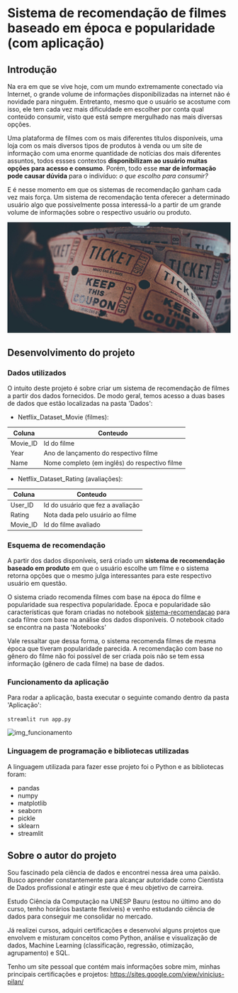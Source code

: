 # Sistema de recomendação de filmes baseado em época e popularidade (com aplicação)

## Introdução
Na era em que se vive hoje, com um mundo extremamente conectado via Internet, o grande volume de informações disponibilizadas na internet não é novidade para ninguém. Entretanto, mesmo que o usuário se acostume com isso, ele tem cada vez mais dificuldade em escolher por conta qual conteúdo consumir, visto que está sempre mergulhado nas mais diversas opções.

Uma plataforma de filmes com os mais diferentes títulos disponíveis, uma loja com os mais diversos tipos de produtos à venda ou um site de informação com uma enorme quantidade de notícias dos mais diferentes assuntos, todos essses contextos **disponibilizam ao usuário muitas opções para acesso e consumo**. Porém, todo esse **mar de informação pode causar dúvida** para o indivíduo: *o que escolho para consumir?*

E é nesse momento em que os sistemas de recomendação ganham cada vez mais força. Um sistema de recomendação tenta oferecer a determinado usuário algo que possivelmente possa interessá-lo a partir de um grande volume de informações sobre o respectivo usuário ou produto.

![img_intro](Imagens/img_intro.jpg)


## Desenvolvimento do projeto

### Dados utilizados

O intuito deste projeto é sobre criar um sistema de recomendação de filmes a partir dos dados fornecidos. De modo geral, temos acesso a duas bases de dados que estão localizadas na pasta 'Dados':


- Netflix_Dataset_Movie (filmes):

Coluna | Conteudo
-------|---------
Movie_ID | Id do filme
Year | Ano de lançamento do respectivo filme
Name |Nome completo (em inglês) do respectivo filme
    
    
- Netflix_Dataset_Rating (avaliações):

Coluna | Conteudo
-------|---------
User_ID | Id do usuário que fez a avaliação
Rating | Nota dada pelo usuário ao filme
Movie_ID | Id do filme avaliado



### Esquema de recomendação

A partir dos dados disponíveis, será criado um **sistema de recomendação baseado em produto** em que o usuário escolhe um filme e o sistema retorna opções que o mesmo julga interessantes para este respectivo usuário em questão.

O sistema criado recomenda filmes com base na época do filme e popularidade sua respectiva popularidade. Época e popularidade são características que foram criadas no notebook [sistema-recomendacao](https://github.com/ViniPilan/recomm-system/blob/master/Notebooks/sistema-recomendacao.ipynb) para cada filme com base na análise dos dados disponíveis. O notebook citado se encontra na pasta 'Notebooks'

Vale ressaltar que dessa forma, o sistema recomenda filmes de mesma época que tiveram popularidade parecida. A recomendação com base no gênero do filme não foi possível de ser criada pois não se tem essa informação (gênero de cada filme) na base de dados.



### Funcionamento da aplicação

Para rodar a aplicação, basta executar o seguinte comando dentro da pasta 'Aplicação':

```streamlit run app.py```

![img_funcionamento](Imagens/img_funcionamento.png)



### Linguagem de programação e bibliotecas utilizadas

A linguagem utilizada para fazer esse projeto foi o Python e as bibliotecas foram:
- pandas
- numpy
- matplotlib
- seaborn
- pickle
- sklearn
- streamlit



## Sobre o autor do projeto

Sou fascinado pela ciência de dados e encontrei nessa área uma paixão. Busco aprender constantemente 
para alcançar autoridade como Cientista de Dados profissional e atingir este que é meu objetivo de carreira.

Estudo Ciência da Computação na UNESP Bauru (estou no último ano do curso, tenho horários bastante 
flexíveis) e venho estudando ciência de dados para conseguir me consolidar no mercado.

Já realizei cursos, adquiri certificações e desenvolvi alguns projetos que envolvem e misturam conceitos como Python, análise e visualização de dados, Machine Learning (classificação, regressão, otimização, 
agrupamento) e SQL.

Tenho um site pessoal que contém mais informações sobre mim, minhas principais certificações e projetos:
https://sites.google.com/view/vinicius-pilan/
